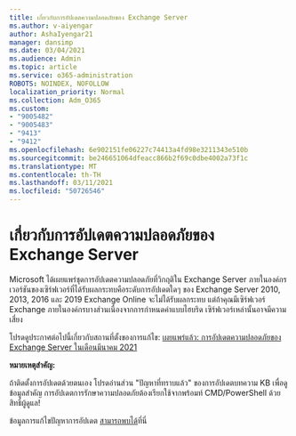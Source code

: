 ```yaml
---
title: เกี่ยวกับการอัปเดตความปลอดภัยของ Exchange Server
ms.author: v-aiyengar
author: AshaIyengar21
manager: dansimp
ms.date: 03/04/2021
ms.audience: Admin
ms.topic: article
ms.service: o365-administration
ROBOTS: NOINDEX, NOFOLLOW
localization_priority: Normal
ms.collection: Adm_O365
ms.custom:
- "9005482"
- "9005483"
- "9413"
- "9412"
ms.openlocfilehash: 6e902151fe06227c74413a4fd98e3211343e510b
ms.sourcegitcommit: be246651064dfeacc866b2f69c0dbe4002a73f1c
ms.translationtype: MT
ms.contentlocale: th-TH
ms.lasthandoff: 03/11/2021
ms.locfileid: "50726546"
---
```

# <a name="about-exchange-server-security-updates"></a>เกี่ยวกับการอัปเดตความปลอดภัยของ Exchange Server

Microsoft ได้เผยแพร่ชุดการอัปเดตความปลอดภัยที่วิกฤติใน Exchange Server ภายในองค์กร เวอร์ชันของเซิร์ฟเวอร์ที่ได้รับผลกระทบคือระดับการอัปเดตใดๆ ของ Exchange Server 2010, 2013, 2016 และ 2019 Exchange Online จะไม่ได้รับผลกระทบ แต่ถ้าคุณมีเซิร์ฟเวอร์ Exchange ภายในองค์กรบางส่วนเนื่องจากการกําหนดค่าแบบไฮบริด เซิร์ฟเวอร์เหล่านั้นอาจมีความเสี่ยง

โปรดดูประกาศต่อไปนี้เกี่ยวกับสถานที่ตั้งของการแก้ไข: [เผยแพร่แล้ว: การอัปเดตความปลอดภัยของ Exchange Server ในเดือนมีนาคม 2021](https://techcommunity.microsoft.com/t5/exchange-team-blog/released-march-2021-exchange-server-security-updates/ba-p/2175901)

**หมายเหตุสําคัญ:**

ถ้าติดตั้งการอัปเดตด้วยตนเอง โปรดอ่านส่วน "ปัญหาที่ทราบแล้ว" ของการอัปเดตบทความ KB เพื่อดูข้อมูลสําคัญ การอัปเดตการรักษาความปลอดภัยต้องเรียกใช้จากพร้อมท์ CMD/PowerShell ด้วยสิทธิ์ผู้ดูแล!

ข้อมูลการแก้ไขปัญหาการอัปเดต [สามารถพบได้](https://aka.ms/exupdatefaq)ที่นี่
